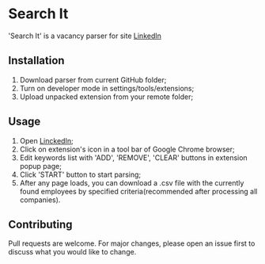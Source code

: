 # Search It
'Search It' is a vacancy parser for site [LinkedIn](https://www.linkedin.com)

## Installation
1. Download parser from current GitHub folder;
2. Turn on developer mode in settings/tools/extensions;
3. Upload unpacked extension from your remote folder;

## Usage
1. Open [LinckedIn](https://www.linkedin.com/jobs/search);
2. Click on extension's icon in a tool bar of Google Chrome browser;
3. Edit keywords list with 'ADD', 'REMOVE', 'CLEAR' buttons in extension popup page;
4. Click 'START' button to start parsing;
5. After any page loads, you can download a .csv file with the currently found employees by specified criteria(recommended after processing all companies).

## Contributing
Pull requests are welcome. For major changes, please open an issue first to discuss what you would like to change.
